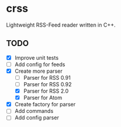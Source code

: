 # crss
Lightweight RSS-Feed reader written in C++.

## TODO
* [x] Improve unit tests
* [ ] Add config for feeds
* [x] Create more parser
	* [ ] Parser for RSS 0.91
	* [ ] Parser for RSS 0.92
	* [x] Parser for RSS 2.0
	* [x] Parser for Atom 
* [x] Create factory for parser
* [ ] Add commands
* [ ] Add config parser

